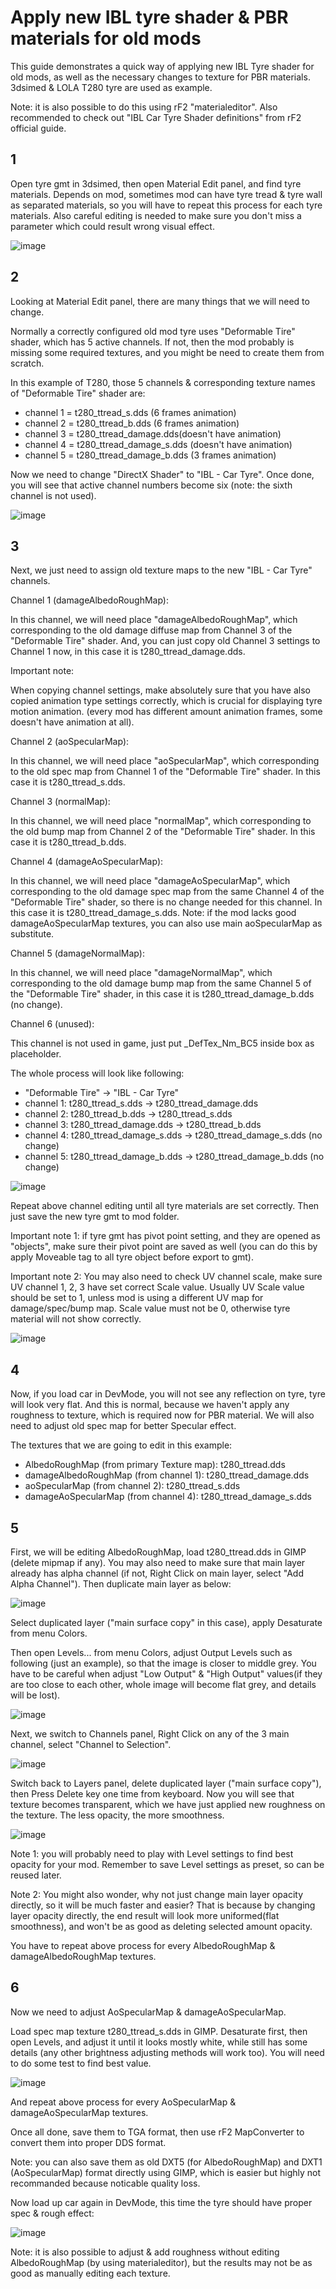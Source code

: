 # Apply new IBL tyre shader & PBR materials for old mods

This guide demonstrates a quick way of applying new IBL Tyre shader for old mods, as well as the necessary changes to texture for PBR materials. 3dsimed & LOLA T280 tyre are used as example.

Note: it is also possible to do this using rF2 "materialeditor". Also recommended to check out "IBL Car Tyre Shader definitions" from rF2 official guide.

1
---
Open tyre gmt in 3dsimed, then open Material Edit panel, and find tyre materials. Depends on mod, sometimes mod can have tyre tread & tyre wall as separated materials, so you will have to repeat this process for each tyre materials. Also careful editing is needed to make sure you don't miss a parameter which could result wrong visual effect.

![image](../images/pbrtyre/pbr_tyre_001.jpg)

2
---
Looking at Material Edit panel, there are many things that we will need to change.

Normally a correctly configured old mod tyre uses "Deformable Tire" shader, which has 5 active channels. If not, then the mod probably is missing some required textures, and you might be need to create them from scratch.

In this example of T280, those 5 channels & corresponding texture names of "Deformable Tire" shader are:
* channel 1 = t280_ttread_s.dds (6 frames animation)
* channel 2 = t280_ttread_b.dds (6 frames animation)
* channel 3 = t280_ttread_damage.dds(doesn't have animation)
* channel 4 = t280_ttread_damage_s.dds (doesn't have animation)
* channel 5 = t280_ttread_damage_b.dds (3 frames animation)

Now we need to change "DirectX Shader" to "IBL - Car Tyre". Once done, you will see that active channel numbers become six (note: the sixth channel is not used).

![image](../images/pbrtyre/pbr_tyre_002.jpg)

3
---
Next, we just need to assign old texture maps to the new "IBL - Car Tyre" channels.

Channel 1 (damageAlbedoRoughMap):

In this channel, we will need place "damageAlbedoRoughMap", which corresponding to the old damage diffuse map from Channel 3 of the "Deformable Tire" shader. And, you can just copy old Channel 3 settings to Channel 1 now, in this case it is t280_ttread_damage.dds.

Important note:

When copying channel settings, make absolutely sure that you have also copied animation type settings correctly, which is crucial for displaying tyre motion animation. (every mod has different amount animation frames, some doesn't have animation at all).

Channel 2 (aoSpecularMap):

In this channel, we will need place "aoSpecularMap", which corresponding to the old spec map from Channel 1 of the "Deformable Tire" shader. In this case it is t280_ttread_s.dds.

Channel 3 (normalMap):

In this channel, we will need place "normalMap", which corresponding to the old bump map from Channel 2 of the "Deformable Tire" shader. In this case it is t280_ttread_b.dds.

Channel 4 (damageAoSpecularMap):

In this channel, we will need place "damageAoSpecularMap", which corresponding to the old damage spec map from the same Channel 4 of the "Deformable Tire" shader, so there is no change needed for this channel. In this case it is t280_ttread_damage_s.dds.
Note: if the mod lacks good damageAoSpecularMap textures, you can also use main aoSpecularMap as substitute.

Channel 5 (damageNormalMap):

In this channel, we will need place "damageNormalMap", which corresponding to the old damage bump map from the same Channel 5 of the "Deformable Tire" shader, in this case it is t280_ttread_damage_b.dds (no change).

Channel 6 (unused):

This channel is not used in game, just put _DefTex_Nm_BC5 inside box as placeholder.

The whole process will look like following:
* "Deformable Tire" -> "IBL - Car Tyre"
* channel 1: t280_ttread_s.dds -> t280_ttread_damage.dds
* channel 2: t280_ttread_b.dds -> t280_ttread_s.dds
* channel 3: t280_ttread_damage.dds -> t280_ttread_b.dds
* channel 4: t280_ttread_damage_s.dds -> t280_ttread_damage_s.dds (no change)
* channel 5: t280_ttread_damage_b.dds -> t280_ttread_damage_b.dds (no change)

![image](../images/pbrtyre/pbr_tyre_003.jpg)

Repeat above channel editing until all tyre materials are set correctly. Then just save the new tyre gmt to mod folder.

Important note 1: if tyre gmt has pivot point setting, and they are opened as "objects", make sure their pivot point are saved as well (you can do this by apply Moveable tag to all tyre object before export to gmt).

Important note 2: You may also need to check UV channel scale, make sure UV channel 1, 2, 3 have set correct Scale value. Usually UV Scale value should be set to 1, unless mod is using a different UV map for damage/spec/bump map. Scale value must not be 0, otherwise tyre material will not show correctly.

![image](../images/pbrtyre/pbr_tyre_004.jpg)

4
---
Now, if you load car in DevMode, you will not see any reflection on tyre, tyre will look very flat. And this is normal, because we haven't apply any roughness to texture, which is required now for PBR material. We will also need to adjust old spec map for better Specular effect.

The textures that we are going to edit in this example:
* AlbedoRoughMap (from primary Texture map): t280_ttread.dds
* damageAlbedoRoughMap (from channel 1): t280_ttread_damage.dds
* aoSpecularMap (from channel 2): t280_ttread_s.dds
* damageAoSpecularMap (from channel 4): t280_ttread_damage_s.dds

5
---
First, we will be editing AlbedoRoughMap, load t280_ttread.dds in GIMP (delete mipmap if any). You may also need to make sure that main layer already has alpha channel (if not, Right Click on main layer, select "Add Alpha Channel"). Then duplicate main layer as below:

![image](../images/pbrtyre/pbr_tyre_005.jpg)

Select duplicated layer ("main surface copy" in this case), apply Desaturate from menu Colors.

Then open Levels... from menu Colors, adjust Output Levels such as following (just an example), so that the image is closer to middle grey. You have to be careful when adjust "Low Output" & "High Output" values(if they are too close to each other, whole image will become flat grey, and details will be lost).

![image](../images/pbrtyre/pbr_tyre_006.jpg)

Next, we switch to Channels panel, Right Click on any of the 3 main channel, select "Channel to Selection".

![image](../images/pbrtyre/pbr_tyre_007.jpg)

Switch back to Layers panel, delete duplicated layer ("main surface copy"), then Press Delete key one time from keyboard. Now you will see that texture becomes transparent, which we have just applied new roughness on the texture. The less opacity, the more smoothness.

![image](../images/pbrtyre/pbr_tyre_008.jpg)

Note 1: you will probably need to play with Level settings to find best opacity for your mod. Remember to save Level settings as preset, so can be reused later.

Note 2: You might also wonder, why not just change main layer opacity directly, so it will be much faster and easier? That is because by changing layer opacity directly, the end result will look more uniformed(flat smoothness), and won't be as good as deleting selected amount opacity.

You have to repeat above process for every AlbedoRoughMap & damageAlbedoRoughMap textures.

6
---
Now we need to adjust AoSpecularMap & damageAoSpecularMap.

Load spec map texture t280_ttread_s.dds in GIMP. Desaturate first, then open Levels, and adjust it until it looks mostly white, while still has some details (any other brightness adjusting methods will work too). You will need to do some test to find best value.

![image](../images/pbrtyre/pbr_tyre_009.jpg)

And repeat above process for every AoSpecularMap & damageAoSpecularMap textures.

Once all done, save them to TGA format, then use rF2 MapConverter to convert them into proper DDS format.

Note: you can also save them as old DXT5 (for AlbedoRoughMap) and DXT1 (AoSpecularMap) format directly using GIMP, which is easier but highly not recommanded because noticable quality loss.

Now load up car again in DevMode, this time the tyre should have proper spec & rough effect:

![image](../images/pbrtyre/pbr_tyre_010.jpg)

Note: it is also possible to adjust & add roughness without editing AlbedoRoughMap (by using materialeditor), but the results may not be as good as manually editing each texture.
